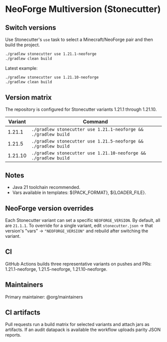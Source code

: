 # NeoForge Multiversion (Stonecutter)

## Switch versions
Use Stonecutter's `use` task to select a Minecraft/NeoForge pair and then build the project.

```bash
./gradlew stonecutter use 1.21.1-neoforge
./gradlew clean build
```

Latest example:
```bash
./gradlew stonecutter use 1.21.10-neoforge
./gradlew clean build
```

## Version matrix
The repository is configured for Stonecutter variants 1.21.1 through 1.21.10.

| Variant | Command |
| --- | --- |
| 1.21.1 | `./gradlew stonecutter use 1.21.1-neoforge && ./gradlew build` |
| 1.21.5 | `./gradlew stonecutter use 1.21.5-neoforge && ./gradlew build` |
| 1.21.10 | `./gradlew stonecutter use 1.21.10-neoforge && ./gradlew build` |

## Notes
- Java 21 toolchain recommended.
- Vars available in templates: ${PACK_FORMAT}, ${LOADER_FILE}.

## NeoForge version overrides
Each Stonecutter variant can set a specific `NEOFORGE_VERSION`. By default, all are `21.1.1`. To override for a single variant, edit `stonecutter.json` → that version's "vars" → `"NEOFORGE_VERSION"` and rebuild after switching the variant.

## CI
GitHub Actions builds three representative variants on pushes and PRs:
1.21.1-neoforge, 1.21.5-neoforge, 1.21.10-neoforge.

## Maintainers
Primary maintainer: @org/maintainers

## CI artifacts
Pull requests run a build matrix for selected variants and attach jars as artifacts.
If an audit datapack is available the workflow uploads parity JSON reports.
